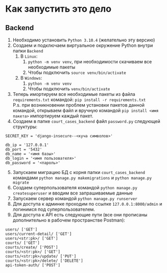 # Как запустить это дело

## Backend
1. Необходимо установить ``Python 3.10.4`` (желательно эту версию)
2. Создаем и подключаем виртуальное окружение Python внутри папки ``Backend``
   1. В ``Linux``:
      1. ``python -m venv venv``, при необходимости скачиваем все необходимые пакеты
      2. Чтобы подключить ``source venv/bin/activate``
   2. В ``Windows``:
      1. ``python -m venv venv``
      2. Чтобы подключить ``venv/bin/activate``
3. Теперь имортируем все необходимые пакеты из файла ``requirements.txt`` командой: ``pip install -r requirements.txt ``  
P.s. при возникновении проблем установки пакетов данной командой, открываем файл и вручную командой ``pip install <имя пакета>`` импортируем каждый пакет.
4. Создаем в папке ``court_cases_backend`` файл ``password.py`` следующей структуры:
```
SECRET_KEY = 'django-insecure--<куча символов>'

db_ip = '127.0.0.1'
db_port = '5432'
db_name = '<имя базы>'
db_login = '<имя пользователя>'
db_password = '<пароль>'
```  
5. Запускаем миграцию БД с корня папки ``court_cases_backend`` командами  ``python manage.py makemigrations`` и ``python manage.py migrate``
6. Создаем суперпользователя командой ``python manage.py createsuperuser`` и вводим все запрашиваемые данные
7. Запускаем сервер командой ``python manage.py runserver``
8. Для доступа к админке проходим по ссылке ``127.0.0.1:8000/admin`` и логинимся под суперпользователем.
9. Для доступа к API есть следующие пути (все они прописаны дополнительно в рабочем пространстве Postman):
```
users/ ['GET']
users/current-detail/ ['GET']
users/<str:pk>/ ['GET']
courts/ ['GET']
courts/create/ ['POST']
courts/<str:pk>/ ['GET']
courts/<str:pk>/update/ ['PUT']
courts/<str:pk>/delete/ ['DELETE']
api-token-auth/ ['POST'] 
```